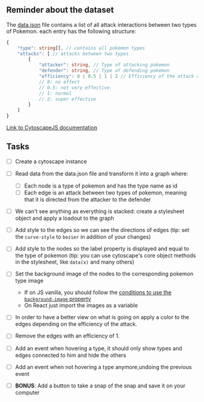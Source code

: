## Reminder about the dataset

The [data.json](./src/data.json) file contains a list of all attack interactions between two types of Pokemon. each entry has the following structure:

```ts
{
    "type": string[], // contains all pokemon types
    "attacks": [ // attacks between two types
        {
            "attacker": string, // Type of attacking pokemon
            "defender": string, // Type of defending pokemon
            "efficiency": 0 | 0.5 | 1 | 2 // Efficiency of the attack on the defender
            // 0: no effect
            // 0.5: not very effective
            // 1: normal
            // 2: super effective 
        }
    ]
}
```

[Link to CytoscapeJS documentation](https://js.cytoscape.org/)

## Tasks
- [ ] Create a cytoscape instance
- [ ] Read data from the data.json file and transform it into a graph where: 
    - [ ] Each node is a type of pokemon and has the type name as id
    - [ ] Each edge is an attack between two types of pokemon, meaning that it is directed from the attacker to the defender
- [ ] We can't see anything as everything is stacked: create a stylesheet object and apply a loadout to the graph
- [ ] Add style to the edges so we can see the directions of edges (tip: set the `curve-style` to `bezier` in addition of your changes)
- [ ] Add style to the nodes so the label property is displayed and equal to the type of pokemon (tip: you can use cytoscape's core object methods in the stylesheet, like `data(x)` and many others)
- [ ] Set the background image of the nodes to the corresponding pokemon type image
    - If on JS vanilla, you should follow the [conditions to use the `background-image` property](https://js.cytoscape.org/#style/background-image)
    - On React just import the images as a variable
- [ ] In order to have a better view on what is going on apply a color to the edges depending on the efficiency of the attack.
- [ ] Remove the edges with an efficiency of 1. 
- [ ] Add an event when hovering a type, it should only show types and edges connected to him and hide the others
- [ ] Add an event when not hovering a type anymore,undoing the previous event 

- [ ] **BONUS**: Add a button to take a snap of the snap and save it on your computer
